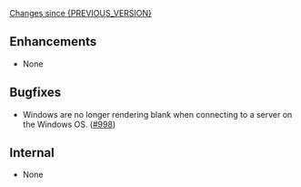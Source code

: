 [Changes since {PREVIOUS_VERSION}](https://github.com/realm/realm-studio/compare/{PREVIOUS_VERSION}...{CURRENT_VERSION})

## Enhancements
- None

## Bugfixes
- Windows are no longer rendering blank when connecting to a server on the Windows OS. ([#998](https://github.com/realm/realm-studio/pull/998))

## Internal
- None

